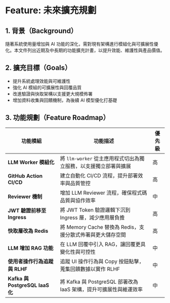 # Feature: 未來擴充規劃

## 1. 背景（Background）

隨著系統使用量增加與 AI 功能的深化，需對現有架構進行模組化與可擴展性優化。本文件列出近期及中長期的功能擴充計畫，以提升效能、維護性與產品價值。

## 2. 擴充目標（Goals）

- 提升系統處理效能與可維護性
- 強化 AI 模組的可擴展性與回覆品質
- 改進驗證與快取架構以支援更大規模佈署
- 增加資料收集與回饋機制，為後續 AI 模型優化打基礎

## 3. 功能規劃（Feature Roadmap）

| 功能模組                        | 功能描述                                                          | 優先級 |
| ------------------------------- | ----------------------------------------------------------------- | ------ |
| **LLM Worker 模組化**           | 將 `llm-worker` 從主應用程式切出為獨立服務，以支援獨立部署與擴展  | 高     |
| **GitHub Action CI/CD**         | 建立自動化 CI/CD 流程，提升部署效率與品質管控                     | 高     |
| **Reviewer 機制**               | 增加 LLM Reviewer 流程，確保程式碼品質與協作效率                  | 中     |
| **JWT 驗證前移至 Ingress**      | 將 JWT Token 驗證邏輯下沉到 Ingress 層，減少應用層負擔            | 高     |
| **快取層改為 Redis**            | 將 Memory Cache 替換為 Redis，支援分散式佈署與更大儲存空間        | 高     |
| **LLM 增加 RAG 功能**           | 在 LLM 回覆中引入 RAG，讓回覆更具變化性與可控性                   | 中     |
| **使用者操作行為追蹤與 RLHF**   | 追蹤 UI 操作行為與 Copy 按鈕點擊，蒐集回饋數據以實作 RLHF         | 中     |
| **Kafka 與 PostgreSQL IaaS 化** | 將 Kafka 與 PostgreSQL 部署改為 IaaS 架構，提升可擴展性與維運效率 | 中     |
